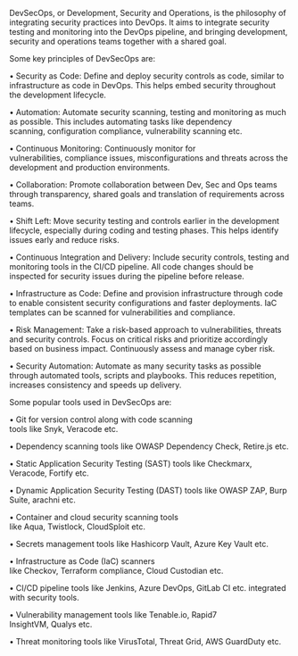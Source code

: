 DevSecOps, or Development, Security and Operations, is the philosophy of integrating security practices into DevOps. It aims to integrate security testing and monitoring into the DevOps pipeline, and bringing development, security and operations teams together with a shared goal.

Some key principles of DevSecOps are:

• Security as Code: Define and deploy security controls as code, similar to infrastructure as code in DevOps. This helps embed security throughout the development lifecycle.

• Automation: Automate security scanning, testing and monitoring as much as possible. This includes automating tasks like dependency scanning, configuration compliance, vulnerability scanning etc.

• Continuous Monitoring: Continuously monitor for vulnerabilities, compliance issues, misconfigurations and threats across the development and production environments.

• Collaboration: Promote collaboration between Dev, Sec and Ops teams through transparency, shared goals and translation of requirements across teams.

• Shift Left: Move security testing and controls earlier in the development lifecycle, especially during coding and testing phases. This helps identify issues early and reduce risks.

• Continuous Integration and Delivery: Include security controls, testing and monitoring tools in the CI/CD pipeline. All code changes should be inspected for security issues during the pipeline before release.

• Infrastructure as Code: Define and provision infrastructure through code to enable consistent security configurations and faster deployments. IaC templates can be scanned for vulnerabilities and compliance.

• Risk Management: Take a risk-based approach to vulnerabilities, threats and security controls. Focus on critical risks and prioritize accordingly based on business impact. Continuously assess and manage cyber risk.

• Security Automation: Automate as many security tasks as possible through automated tools, scripts and playbooks. This reduces repetition, increases consistency and speeds up delivery.

Some popular tools used in DevSecOps are:

• Git for version control along with code scanning tools like Snyk, Veracode etc.

• Dependency scanning tools like OWASP Dependency Check, Retire.js etc.

• Static Application Security Testing (SAST) tools like Checkmarx, Veracode, Fortify etc.

• Dynamic Application Security Testing (DAST) tools like OWASP ZAP, Burp Suite, arachni etc.

• Container and cloud security scanning tools like Aqua, Twistlock, CloudSploit etc.

• Secrets management tools like Hashicorp Vault, Azure Key Vault etc.

• Infrastructure as Code (IaC) scanners like Checkov, Terraform compliance, Cloud Custodian etc.

• CI/CD pipeline tools like Jenkins, Azure DevOps, GitLab CI etc. integrated with security tools.

• Vulnerability management tools like Tenable.io, Rapid7 InsightVM, Qualys etc.

• Threat monitoring tools like VirusTotal, Threat Grid, AWS GuardDuty etc.
